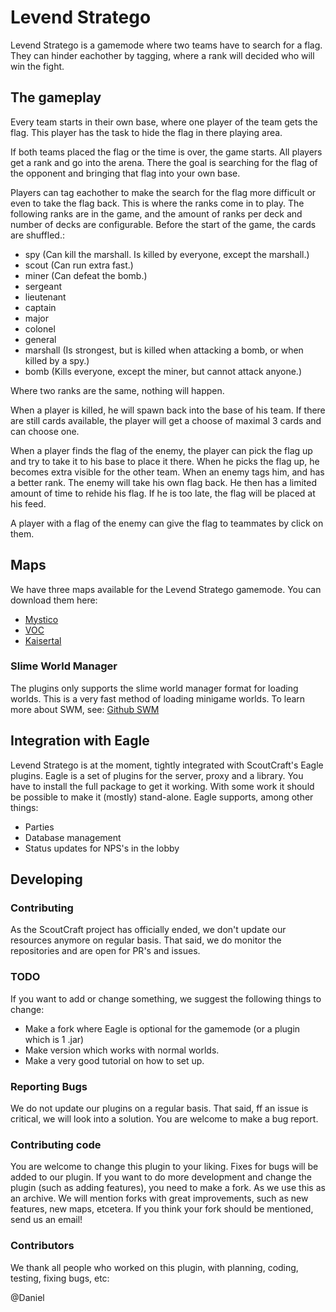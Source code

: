 # Levend Stratego
Levend Stratego is a gamemode where two teams have to search for a flag. They can hinder eachother by tagging, where a rank will decided who will win the fight.

## The gameplay
Every team starts in their own base, where one player of the team gets the flag. This player has the task to hide the flag in there playing area.

If both teams placed the flag or the time is over, the game starts. All players get a rank and go into the arena. There the goal is searching for the flag of the opponent and bringing that flag into your own base.

Players can tag eachother to make the search for the flag more difficult or even to take the flag back. This is where the ranks come in to play. The following ranks are in the game, and the amount of ranks per deck and number of decks are configurable. Before the start of the game, the cards are shuffled.:
- spy (Can kill the marshall. Is killed by everyone, except the marshall.)
- scout (Can run extra fast.)
- miner (Can defeat the bomb.)
- sergeant
- lieutenant
- captain
- major
- colonel
- general
- marshall (Is strongest, but is killed when attacking a bomb, or when killed by a spy.)
- bomb (Kills everyone, except the miner, but cannot attack anyone.)

Where two ranks are the same, nothing will happen.

When a player is killed, he will spawn back into the base of his team. If there are still cards available, the player will get a choose of maximal 3 cards and can choose one.

When a player finds the flag of the enemy, the player can pick the flag up and try to take it to his base to place it there. When he picks the flag up, he becomes extra visible for the other team. When an enemy tags him, and has a better rank. The enemy will take his own flag back. He then has a limited amount of time to rehide his flag. If he is too late, the flag will be placed at his feed.

A player with a flag of the enemy can give the flag to teammates by click on them.

## Maps
We have three maps available for the Levend Stratego gamemode. You can download them here:
- [Mystico](https://www.planetminecraft.com/project/mystico-stratego/)
- [VOC](https://www.planetminecraft.com/project/voc-stratego/)
- [Kaisertal](https://www.planetminecraft.com/project/kaisertal-stratego/)

### Slime World Manager
The plugins only supports the slime world manager format for loading worlds. This is a very fast method of loading minigame worlds. To learn more about SWM, see: [Github SWM](https://github.com/Paul19988/Advanced-Slime-World-Manager)

## Integration with Eagle
Levend Stratego is at the moment, tightly integrated with ScoutCraft's Eagle plugins. Eagle is a set of plugins for the server, proxy and a library. You have to install the full package to get it working. With some work it should be possible to make it (mostly) stand-alone. Eagle supports, among other things:
- Parties
- Database management
- Status updates for NPS's in the lobby

## Developing
### Contributing
As the ScoutCraft project has officially ended, we don't update our resources anymore on regular basis. That said, we do monitor the repositories and are open for PR's and issues.

### TODO
If you want to add or change something, we suggest the following things to change:
- Make a fork where Eagle is optional for the gamemode (or a plugin which is 1 .jar)
- Make version which works with normal worlds.
- Make a very good tutorial on how to set up.

### Reporting Bugs
We do not update our plugins on a regular basis. That said, ff an issue is critical, we will look into a solution. You are welcome to make a bug report.

### Contributing code
You are welcome to change this plugin to your liking. Fixes for bugs will be added to our plugin. If you want to do more development and change the plugin (such as adding features), you need to make a fork. As we use this as an archive. We will mention forks with great improvements, such as new features, new maps, etcetera. If you think your fork should be mentioned, send us an email!

### Contributors
We thank all people who worked on this plugin, with planning, coding, testing, fixing bugs, etc:

@Daniel